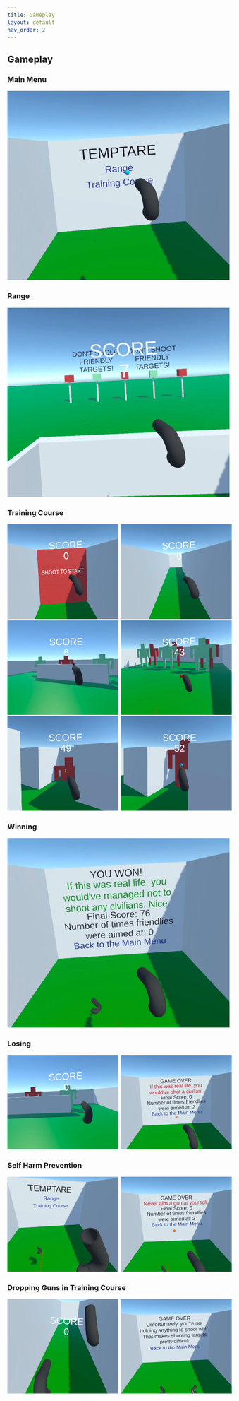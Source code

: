 ```yaml
---
title: Gameplay
layout: default
nav_order: 2
---
```


## Gameplay
### Main Menu
<img src="./Images/MainMenu.png"/>

### Range
<img src="./Images/Range.png"/>

### Training Course
<img src="./Images/TrainingCourse1.png" id="cIMG"/><img src="./Images/TrainingCourse2.png" width="48%" id="cIMG" class="rCIMG"/>
<img src="./Images/TrainingCourse3.png" id="cIMG"/><img src="./Images/TrainingCourse4.png" width="48%" id="cIMG" class="rCIMG"/>
<img src="./Images/TrainingCourse5.png" id="cIMG"/><img src="./Images/TrainingCourse6.png" id="cIMG" class="rCIMG"/>

### Winning
<img src="./Images/Win.png"/>

### Losing
<img src="./Images/Lose1.png" id="cIMG"/><img src="./Images/Lose2.png" id="cIMG" class="rCIMG"/>

### Self Harm Prevention
<img src="./Images/SelfHarmPrevention1.png" id="cIMG"/><img src="./Images/SelfHarmPrevention2.png" id="cIMG" class="rCIMG"/>

### Dropping Guns in Training Course
<img src="./Images/DroppedGunsPrevention1.png" id="cIMG"/><img src="./Images/DroppedGunsPrevention2.png" id="cIMG" class="rCIMG"/>

<style>
/* custom image settings, mades images half-sized, so they can go side by side */
#cIMG {
    width: 50%;
    height: 50%;
}
/* additional settings for custom images on the right, moves them over to the right at a magnitude of the total padding for the two side by side images */
.rCIMG {
    position: relative;
    left: 1%;
}
</style>